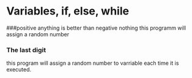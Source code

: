 # Variables, if, else, while

###positive anything is better than negative nothing
 this programm will assign a random number

### The last digit
this program will assign a random number to varriable each time it is executed.
